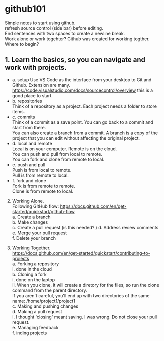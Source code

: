 # github101
Simple notes to start using github.  
  refresh source control (side bar) before editing.  
End sentences with two spaces to create a newline break.  
Work alone or work togehter? Github was created for working togther. Where to begin?  

## 1. Learn the basics, so you can navigate and work with projects.  
  + a. setup
    Use VS Code as the interface from your desktop to Git and Github.
    Extension are many. 
    https://code.visualstudio.com/docs/sourcecontrol/overview this is a good place to start.
  + b. repositories  
    Think of a repository as a project. Each project needs a folder to store items.
  + c. commits  
    Think of a commit as a save point. You can go back to a commit and start from there.  
    You can also create a branch from a commit. A branch is a copy of the project that you can edit without affecting the original project.
  + d. local and remote  
    Local is on your computer. Remote is on the cloud.  
    You can push and pull from local to remote.  
    You can fork and clone from remote to local.
  + e. push and pull  
    Push is from local to remote.  
    Pull is from remote to local.
  + f. fork and clone  
    Fork is from remote to remote.  
    Clone is from remote to local.

2. Working Alone.  
  Following GitHub flow: https://docs.github.com/en/get-started/quickstart/github-flow   
  a. Create a branch  
  b. Make changes  
  c. Create a pull request  (is this needed? )
  d. Address review comments  
  e. Merge your pull request  
  f. Delete your branch  
  
3. Working Together.  
  https://docs.github.com/en/get-started/quickstart/contributing-to-projects   
  a. Forking a repository  
      i. done in the cloud  
  b. Cloning a fork  
      i. done on the laptop  
      ii. When you clone, it will create a diretory for the   files, so run the clone command from the parent   directory.  
        If you aren't careful, you'll end up with two   directories of the same name: /home/project1/project1  
  c. Making and pushing changes  
  d. Making a pull request  
      i. I thought 'closing' meant saving. I was wrong. Do not close your pull request.   
  e. Managing feedback  
  f. inding projects  
